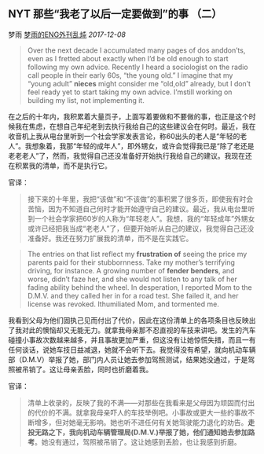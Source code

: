 ## NYT 那些“我老了以后一定要做到”的事 （二）

梦雨 [梦雨的ENG外刊乱炖](javascript:void(0);) *2017-12-08*

> Over the next decade I accumulated many pages of dos anddon’ts, even as I fretted about exactly when I’d be old enough to start following my own advice. Recently I heard a sociologist on the radio call people in their early 60s, “the young old.” I imagine that my “young adult” **nieces** might consider me “old,old” already, but I don’t feel ready yet to start taking my own advice. I’mstill working on building my list, not implementing it.



在之后的十年内，我积累着大量页子，上面写着要做和不要做的事，也正是这个时候我在焦虑，在想自己年纪老到去执行我给自己的这些建议会在何时。最近，我在收音机上我从电台里听到一个社会学家发表言论，称60出头的老人是“年轻的老人”。我想象着，我那“年轻的成年人”，即外甥女，或许会觉得我已是“除了老还是老老老人”了，然而，我觉得自己还没准备好开始执行我给自己的建议。我现在还在积累我的清单，而不是执行它。

 

官译：



> 接下来的十年里，我把“该做”和“不该做”的事积累了很多页，即使我有时会苦恼，因为不知道自己何时才能开始遵守自己的建议。最近，我从电台里听到一个社会学家把60岁的人称为“年轻老人”。我想，我的“年轻成年”外甥女或许已经把我当成“老老人”了，但要开始听从自己的建议，我觉得自己还没准备好。我还在努力扩展我的清单，而不是在实践它。



> The entries on that list reflect my **frustration of** seeing the price my parents paid for their stubbornness. Take my mother’s terrifying driving, for instance. A growing number of **fender benders**, and worse, didn’t faze her, and she would not listen to any talk of her fading ability behind the wheel. In desperation, I reported Mom to the D.M.V. and they called her in for a road test. She failed it, and her license was revoked. Ithumiliated Mom, and tormented me.



我看到父母为他们固执己见而付出了代价，因此在这份清单上的各项条目也反映出了我对此的懊恼却又无能无力。就拿我母亲那不忍直视的车技来讲吧。发生的汽车碰撞小事故次数越来越多，并且事故更加严重，但这没有让她惊慌失措，而且一有任何谈话，说她车技日益减退，她就不会听下去。我觉得没有希望，就向机动车辆部（D.M.V）举报了她，部门内人员让她去参加驾照测试，结果她没通过，于是驾照被吊销了。这让母亲丢脸，同时也折磨着我。



官译：



> 清单上收录的，反映了我的不满——对那些在我看来是父母因为顽固而付出的代价的不满。就拿我母亲吓人的车技举例吧。小事故或更大一些的事故不断增多，但对她毫无影响。她也听不进任何有关她驾驶能力退化的劝告。**走投无路之下，**我向机动车辆管理局(D.M.V.)举报了她，他们通知她去参加**路考**。她没有通过，驾照被吊销了。这让她感到丢脸，也让我感到折磨。









